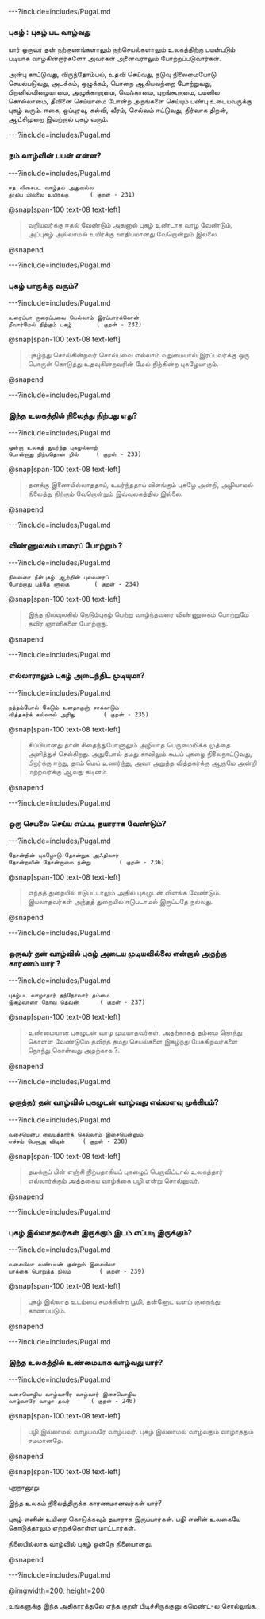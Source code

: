 ---?include=includes/Pugal.md

### புகழ் : புகழ் பட வாழ்வது

யார் ஒருவர் தன் நற்குணங்களாலும் நற்செயல்களாலும் உலகத்திற்கு பயன்படும் படியாக வாழ்கின்றார்களோ அவர்கள் அனைவராலும் போற்றப்படுவார்கள். 

அன்பு காட்டுவது, விருந்தோம்பல், உதவி செய்வது, நடுவு நிலைமையோடு செயல்படுவது, அடக்கம், ஒழுக்கம், பொறை ஆகியவற்றை போற்றுவது, பிறனில்விழையாமை, அழுக்காறாமை, வெஃகாமை, புறங்கூறாமை, பயனில சொல்லாமை, தீவினை செய்யாமை போன்ற அறங்களை செய்யும் பண்பு உடையவருக்கு புகழ் வரும். ஈகை, ஒப்புரவு, கல்வி, வீரம், செல்வம் ஈட்டுவது, நிர்வாக திறன், ஆட்சிமுறை இவற்றால் புகழ் வரும். 

---?include=includes/Pugal.md

### நம் வாழ்வின் பயன் என்ன?

---?include=includes/Pugal.md

```
ஈத லிசைபட வாழ்தல் அதுவல்ல
தூதிய மில்லை உயிர்க்கு		( குறள் - 231)

```

@snap[span-100 text-08 text-left]

> வறியவர்க்கு ஈதல் வேண்டும் அதனால் புகழ் உண்டாக வாழ வேண்டும், அப்புகழ் அல்லாமல் உயிர்க்கு ஊதியமானது வேறொன்றும் இல்லை.

@snapend

---?include=includes/Pugal.md

### புகழ் யாருக்கு வரும்?

---?include=includes/Pugal.md

```
உரைப்பா ருரைப்பவை யெல்லாம் இரப்பார்க்கொன்
றீவார்மேல் நிற்கும் புகழ்		( குறள் - 232)

```

@snap[span-100 text-08 text-left]

> புகழ்ந்து சொல்கின்றவர் சொல்பவை எல்லாம் வறுமையால் இரப்பவர்க்கு ஒரு பொருள் கொடுத்து உதவுகின்றவரின் மேல் நிற்கின்ற புகழேயாகும்.

@snapend

---?include=includes/Pugal.md

### இந்த உலகத்தில் நிலைத்து நிற்பது எது?

---?include=includes/Pugal.md

```
ஒன்றா உலகத் துயர்ந்த புகழல்லாற்
பொன்றாது நிற்பதொன் றில்		( குறள் - 233)

```

@snap[span-100 text-08 text-left]

> தனக்கு இணையில்லாததாய், உயர்ந்ததாய் விளங்கும் புகழே அன்றி, அழியாமல் நிலைத்து நிற்கும் வேறொன்றும் இவ்வுலகத்தில் இல்லை.

@snapend

---?include=includes/Pugal.md

### விண்ணுலகம் யாரைப் போற்றும் ?

---?include=includes/Pugal.md

```
நிலவரை நீள்புகழ் ஆற்றின் புலவரைப்
போற்றாது புத்தே ளுலகு		( குறள் - 234)

```

@snap[span-100 text-08 text-left]

> இந்த நிலவுலகில் நெடும்புகழ் பெற்று வாழ்ந்தவரை விண்ணுலகம் போற்றுமே தவிர ஞானிகளை போற்றாது.

@snapend

---?include=includes/Pugal.md

### எல்லாராலும் புகழ் அடைந்திட முடியுமா?

---?include=includes/Pugal.md

```
நத்தம்போல் கேடும் உளதாகுஞ் சாக்காடும்
வித்தகர்க் கல்லால் அரிது		( குறள் - 235)

```

@snap[span-100 text-08 text-left]

> சிப்பியானது தான் சிதைந்துபோனாலும் அழியாத பெருமைமிக்க முத்தை அளித்துச் செல்கிறது. அதுபோல் தமது சாவிலும் கூடப் புகழை நிலைநாட்டுவது, பிறர்க்கு ஈந்து, தாம் மெய் உணர்ந்து, அவா அறுத்த வித்தகர்க்கு ஆகுமே அன்றி மற்றவர்க்கு ஆவது கடினம்.

@snapend

---?include=includes/Pugal.md

### ஒரு செயலை செய்ய எப்படி தயாராக வேண்டும்?

---?include=includes/Pugal.md

```
தோன்றின் புகழோடு தோன்றுக அஃதிலார்
தோன்றலின் தோன்றாமை நன்று		( குறள் - 236)

```

@snap[span-100 text-08 text-left]

> எந்தத் துறையில் ஈடுபட்டாலும் அதில் புகழுடன் விளங்க வேண்டும். இயலாதவர்கள் அந்தத் துறையில் ஈடுபடாமல் இருப்பதே நல்லது.

@snapend

---?include=includes/Pugal.md

### ஒருவர் தன் வாழ்வில் புகழ் அடைய முடியவில்லை என்றால் அதற்கு காரணம் யார் ?

---?include=includes/Pugal.md

```
புகழ்பட வாழாதார் தந்நோவார் தம்மை
இகழ்வாரை நோவ தெவன்		( குறள் - 237)

```

@snap[span-100 text-08 text-left]

> உண்மையான புகழுடன் வாழ முடியாதவர்கள், அதற்காகத் தம்மை நொந்து கொள்ள வேண்டுமே தவிரத் தமது செயல்களை இகழ்ந்து பேசுகிறவர்களை நொந்து கொள்வது அதற்காக ?.

@snapend

---?include=includes/Pugal.md

### ஒருத்தர் தன் வாழ்வில் புகழுடன் வாழ்வது எவ்வளவு முக்கியம்?

---?include=includes/Pugal.md

```
வசையென்ப வையத்தார்க் கெல்லாம் இசையென்னும்
எச்சம் பெறாஅ விடின்		( குறள் - 238)

```

@snap[span-100 text-08 text-left]

> தமக்குப் பின் எஞ்சி நிற்பதாகியப் புகழைப் பெறாவிட்டால் உலகத்தார் எல்லார்க்கும் அத்தகைய வாழ்க்கை பழி என்று சொல்லுவர்.

@snapend

---?include=includes/Pugal.md

### புகழ் இல்லாதவர்கள் இருக்கும் இடம் எப்படி இருக்கும்?

---?include=includes/Pugal.md

```
வசையிலா வண்பயன் குன்றும் இசையிலா
யாக்கை பொறுத்த நிலம்		( குறள் - 239)

```

@snap[span-100 text-08 text-left]

> புகழ் இல்லாத உடம்பை சுமக்கின்ற பூமி, தன்னோட வளம் குறைந்து காணப்படும்.

@snapend

---?include=includes/Pugal.md

### இந்த உலகத்தில் உண்மையாக வாழ்வது யார்?

---?include=includes/Pugal.md

```
வசையொழிய வாழ்வாரே வாழ்வார் இசையொழிய
வாழ்வாரே வாழா தவர்		( குறள் - 240)

```

@snap[span-100 text-08 text-left]

> பழி இல்லாமல் வாழ்பவரே வாழ்பவர். புகழ் இல்லாமல் வாழ்வதும் வாழாததும் சமமானதே.

@snapend

@snap[span-100 text-08 text-left]
<div class="conclusion" >
புறநானூறு 

இந்த உலகம் நிலைத்திருக்க காரணமானவர்கள் யார்?

புகழ் எனின் உயிரை கொடுக்கவும் தயாராக இருப்பார்கள். பழி எனின் உலகையே கொடுத்தாலும் ஏற்றுக்கொள்ள மாட்டார்கள். 

நிலையில்லாத வாழ்வில் புகழ் ஒன்றே நிலையானது.  

</div>

@snapend

---?include=includes/Pugal.md

@img[width=200, height=200](assets/img/comment-button.png)

உங்களுக்கு இந்த அதிகாரத்துலே எந்த குறள் பிடிச்சிருக்குனு கமெண்ட்-ல சொல்லுங்க.